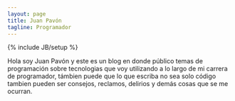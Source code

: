 ```yaml
---
layout: page
title: Juan Pavón
tagline: Programador
---
```

{% include JB/setup %}


Hola soy Juan Pavón y este es un blog en donde público temas de programación sobre tecnologias que voy utilizando a lo largo
de mi carrera de programador, támbien puede que lo que escriba no sea solo código tambien pueden ser consejos, reclamos, delirios
y demás cosas que se me ocurran.

